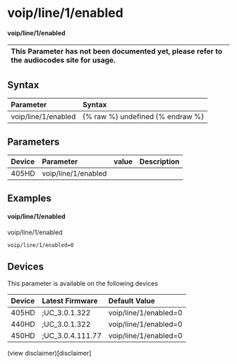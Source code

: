 ﻿---
description: voip/line/1/enabled
search:
    keywords: ['voip','line','1','enabled']
---

# voip/line/1/enabled

#### voip/line/1/enabled


| This Parameter has not been documented yet, please refer to the audiocodes site for usage.  |
| :--- |

## Syntax
| Parameter | Syntax |
| :--- | :--- |
|voip/line/1/enabled | {% raw %} undefined {% endraw %} |

## Parameters
|Device|Parameter|value|Description|
|:---|:---|:---|:---|
| 405HD | voip/line/1/enabled |  |  |

## Examples
#### voip/line/1/enabled

voip/line/1/enabled

```
voip/line/1/enabled=0
```

## Devices
This parameter is available on the following devices

| Device | Latest Firmware | Default Value |
|:---|:---|:---|
| 405HD | ;UC_3.0.1.322 | voip/line/1/enabled=0 
| 440HD | ;UC_3.0.1.322 | voip/line/1/enabled=0 
| 450HD | ;UC_3.0.4.111.77 | voip/line/1/enabled=0 

(view disclaimer)[disclaimer]
